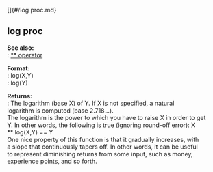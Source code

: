 []{#/log proc.md}    
## log proc    
**See also:**    
:   [\*\* operator](/operator/**)    
<!-- -->    
**Format:**    
:   log(X,Y)    
:   log(Y)    
<!-- -->    
**Returns:**    
:   The logarithm (base X) of Y. If X is not specified, a natural    
    logarithm is computed (base 2.718\...).    
The logarithm is the power to which you have to raise X in order to get    
Y. In other words, the following is true (ignoring round-off error): X    
\*\* log(X,Y) == Y    
One nice property of this function is that it gradually increases, with    
a slope that continuously tapers off. In other words, it can be useful    
to represent diminishing returns from some input, such as money,    
experience points, and so forth.  